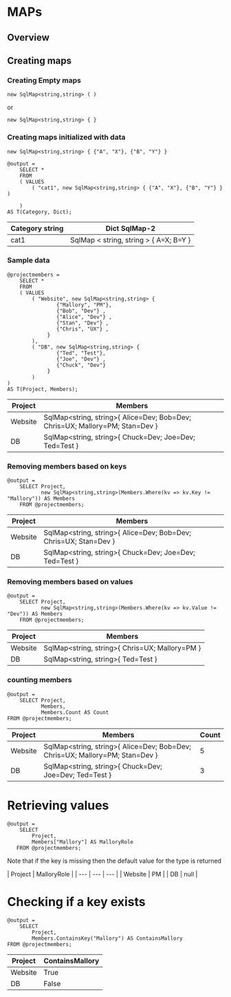 # MAPs

## Overview



## Creating maps

### Creating Empty maps

```
new SqlMap<string,string> ( )
```
or

```
new SqlMap<string,string> { }
```

### Creating maps initialized with data

```
new SqlMap<string,string> { {"A", "X"}, {"B", "Y"} }
```

```
@output =
    SELECT * 
    FROM  
    ( VALUES
        ( "cat1", new SqlMap<string,string> { {"A", "X"}, {"B", "Y"} } )

    )
AS T(Category, Dict);
```

| Category string | Dict SqlMap-2 |
| --- | --- |
| cat1 | SqlMap &lt; string, string &gt; { A=X; B=Y } |

### Sample data

```
@projectmembers = 
    SELECT *
    FROM
    ( VALUES
        ( "Website", new SqlMap<string,string> { 
                {"Mallory", "PM"}, 
                {"Bob", "Dev"} ,
                {"Alice", "Dev"} ,
                {"Stan", "Dev"} ,
                {"Chris", "UX"} ,
             } 
        ),
        ( "DB", new SqlMap<string,string> { 
                {"Ted", "Test"}, 
                {"Joe", "Dev"} ,
                {"Chuck", "Dev"} 
             } 
        )
)
AS T(Project, Members);
```

| Project | Members |
| --- | --- |
| Website | SqlMap<string, string>{ Alice=Dev; Bob=Dev; Chris=UX; Mallory=PM; Stan=Dev } |
| DB | SqlMap<string, string>{ Chuck=Dev; Joe=Dev; Ted=Test } |


### Removing members based on keys

```
@output =
    SELECT Project,
           new SqlMap<string,string>(Members.Where(kv => kv.Key != "Mallory")) AS Members
    FROM @projectmembers;
```

| Project | Members |
| --- | --- |
| Website | SqlMap<string, string>{ Alice=Dev; Bob=Dev; Chris=UX; Stan=Dev } |
| DB | SqlMap<string, string>{ Chuck=Dev; Joe=Dev; Ted=Test } |


### Removing members based on values

```
@output =
    SELECT Project,
           new SqlMap<string,string>(Members.Where(kv => kv.Value != "Dev")) AS Members
    FROM @projectmembers;
```

| Project | Members |
| --- | --- |
| Website | SqlMap<string, string>{ Chris=UX; Mallory=PM } |
| DB | SqlMap<string, string>{ Ted=Test } |

### counting members

```
@output =
    SELECT Project,
           Members,
           Members.Count AS Count
FROM @projectmembers;
```

| Project | Members | Count |
| --- | --- | --- |
| Website | SqlMap<string, string>{ Alice=Dev; Bob=Dev; Chris=UX; Mallory=PM; Stan=Dev } | 5 |
| DB | SqlMap<string, string>{ Chuck=Dev; Joe=Dev; Ted=Test } | 3 |

# Retrieving values
```
@output =
    SELECT 
        Project,
        Members["Mallory"] AS MalloryRole
   FROM @projectmembers;
```

Note that if the key is missing then the default value for the type is returned

| Project | MalloryRole  |
| --- | --- | --- |
| Website | PM |
| DB | null |

# Checking if a key exists

```
@output =
    SELECT 
        Project,
        Members.ContainsKey("Mallory") AS ContainsMallory
FROM @projectmembers;
``` 

| Project | ContainsMallory |
| --- | --- |
| Website | True |
| DB | False |


